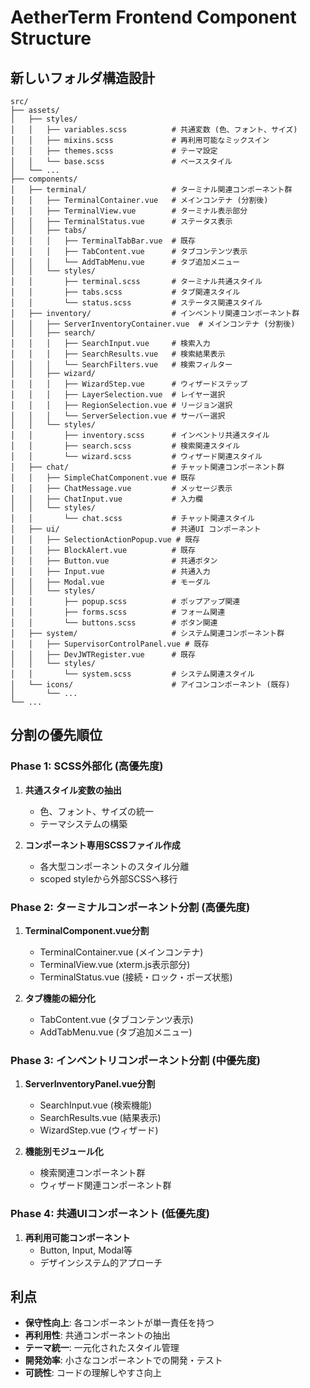# AetherTerm Frontend Component Structure

## 新しいフォルダ構造設計

```
src/
├── assets/
│   ├── styles/
│   │   ├── variables.scss          # 共通変数 (色、フォント、サイズ)
│   │   ├── mixins.scss             # 再利用可能なミックスイン
│   │   ├── themes.scss             # テーマ設定
│   │   └── base.scss               # ベーススタイル
│   └── ...
├── components/
│   ├── terminal/                   # ターミナル関連コンポーネント群
│   │   ├── TerminalContainer.vue   # メインコンテナ (分割後)
│   │   ├── TerminalView.vue        # ターミナル表示部分
│   │   ├── TerminalStatus.vue      # ステータス表示
│   │   ├── tabs/
│   │   │   ├── TerminalTabBar.vue  # 既存
│   │   │   ├── TabContent.vue      # タブコンテンツ表示
│   │   │   └── AddTabMenu.vue      # タブ追加メニュー
│   │   └── styles/
│   │       ├── terminal.scss       # ターミナル共通スタイル
│   │       ├── tabs.scss           # タブ関連スタイル
│   │       └── status.scss         # ステータス関連スタイル
│   ├── inventory/                  # インベントリ関連コンポーネント群
│   │   ├── ServerInventoryContainer.vue  # メインコンテナ (分割後)
│   │   ├── search/
│   │   │   ├── SearchInput.vue     # 検索入力
│   │   │   ├── SearchResults.vue   # 検索結果表示
│   │   │   └── SearchFilters.vue   # 検索フィルター
│   │   ├── wizard/
│   │   │   ├── WizardStep.vue      # ウィザードステップ
│   │   │   ├── LayerSelection.vue  # レイヤー選択
│   │   │   ├── RegionSelection.vue # リージョン選択
│   │   │   └── ServerSelection.vue # サーバー選択
│   │   └── styles/
│   │       ├── inventory.scss      # インベントリ共通スタイル
│   │       ├── search.scss         # 検索関連スタイル
│   │       └── wizard.scss         # ウィザード関連スタイル
│   ├── chat/                       # チャット関連コンポーネント群
│   │   ├── SimpleChatComponent.vue # 既存
│   │   ├── ChatMessage.vue         # メッセージ表示
│   │   ├── ChatInput.vue           # 入力欄
│   │   └── styles/
│   │       └── chat.scss           # チャット関連スタイル
│   ├── ui/                         # 共通UI コンポーネント
│   │   ├── SelectionActionPopup.vue # 既存
│   │   ├── BlockAlert.vue          # 既存
│   │   ├── Button.vue              # 共通ボタン
│   │   ├── Input.vue               # 共通入力
│   │   ├── Modal.vue               # モーダル
│   │   └── styles/
│   │       ├── popup.scss          # ポップアップ関連
│   │       ├── forms.scss          # フォーム関連
│   │       └── buttons.scss        # ボタン関連
│   ├── system/                     # システム関連コンポーネント群
│   │   ├── SupervisorControlPanel.vue # 既存
│   │   ├── DevJWTRegister.vue      # 既存
│   │   └── styles/
│   │       └── system.scss         # システム関連スタイル
│   └── icons/                      # アイコンコンポーネント (既存)
│       └── ...
└── ...
```

## 分割の優先順位

### Phase 1: SCSS外部化 (高優先度)
1. **共通スタイル変数の抽出**
   - 色、フォント、サイズの統一
   - テーマシステムの構築

2. **コンポーネント専用SCSSファイル作成**
   - 各大型コンポーネントのスタイル分離
   - scoped styleから外部SCSSへ移行

### Phase 2: ターミナルコンポーネント分割 (高優先度)
1. **TerminalComponent.vue分割**
   - TerminalContainer.vue (メインコンテナ)
   - TerminalView.vue (xterm.js表示部分)
   - TerminalStatus.vue (接続・ロック・ポーズ状態)

2. **タブ機能の細分化**
   - TabContent.vue (タブコンテンツ表示)
   - AddTabMenu.vue (タブ追加メニュー)

### Phase 3: インベントリコンポーネント分割 (中優先度)
1. **ServerInventoryPanel.vue分割**
   - SearchInput.vue (検索機能)
   - SearchResults.vue (結果表示)
   - WizardStep.vue (ウィザード)

2. **機能別モジュール化**
   - 検索関連コンポーネント群
   - ウィザード関連コンポーネント群

### Phase 4: 共通UIコンポーネント (低優先度)
1. **再利用可能コンポーネント**
   - Button, Input, Modal等
   - デザインシステム的アプローチ

## 利点
- **保守性向上**: 各コンポーネントが単一責任を持つ
- **再利用性**: 共通コンポーネントの抽出
- **テーマ統一**: 一元化されたスタイル管理
- **開発効率**: 小さなコンポーネントでの開発・テスト
- **可読性**: コードの理解しやすさ向上